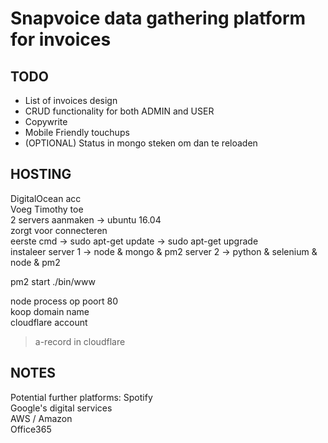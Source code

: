 # Snapvoice data gathering platform for invoices  

## TODO  
- List of invoices design  
- CRUD functionality for both ADMIN and USER  
- Copywrite  
- Mobile Friendly touchups  
- (OPTIONAL) Status in mongo steken om dan te reloaden  


## HOSTING
DigitalOcean acc  
Voeg Timothy toe  
2 servers aanmaken -> ubuntu 16.04  
zorgt voor connecteren  
eerste cmd -> sudo apt-get update -> sudo apt-get upgrade  
instaleer server 1 -> node & mongo & pm2 server 2 -> python & selenium & node & pm2  

pm2 start ./bin/www  


node process op poort 80  
koop domain name  
cloudflare account  
>a-record in cloudflare  

## NOTES
Potential further platforms:
Spotify  
Google's digital services  
AWS / Amazon  
Office365  
